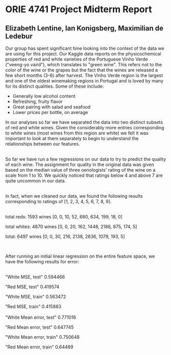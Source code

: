 # ORIE 4741 Project Midterm Report
## Elizabeth Lentine, Ian Konigsberg, Maximilian de Ledebur

Our group has spent significant time looking into the context of the data we are using for this project. Our Kaggle data reports on the physicochemical properties of red and white varieties of the Portuguese Vinho Verde ("veeng-yo vaird"), which translates to "green wine". This refers not to the color of the wine or the grapes but the fact that the wines are released a few short months (3-6) after harvest. The Vinho Verde region is the largest and one of the oldest winemaking regions in Portugal and is loved by many for its distinct qualities. Some of these include:


- Generally low alcohol content
- Refreshing, fruity flavor
- Great pairing with salad and seafood
- Lower prices per bottle, on average


In our analyses so far we have separated the data into two distinct subsets of red and white wines. Given the considerably more entries corresponding to white wines (most wines from this region are white) we felt it was important to look at them separately to begin to understand the relationships between our features.
<br><br>

So far we have run a few regressions on our data to try to predict the quality of each wine. The assignment for quality in the original data was given based on the median value of three oenologists' rating of the wine on a scale from 1 to 10. We quickly noticed that ratings below 4 and above 7 are quite uncommon in our data.
<br><br>

In fact, when we cleaned our data, we found the following results corresponding to ratings of [1, 2, 3, 4, 5, 6, 7, 8, 9]. 
<br><br>

total reds: 1593 wines [0, 0, 10, 52, 680, 634, 199, 18, 0]

total whites: 4870 wines [0, 0, 20, 162, 1448, 2186, 875, 174, 5]

total: 6497 wines [0, 0, 30, 216, 2138, 2836, 1079, 193, 5]

<br>

After running an initial linear regression on the entire feature space, we have the following results for error:
<br><br>

 "White MSE, test"          0.594466
 
 "Red MSE, test"            0.419574
 
 "White MSE, train"         0.563472
 
 "Red MSE, train"           0.415883
 <br><br>
 "White Mean error, test"   0.771016
 
 "Red Mean error, test"     0.647745
 
 "White Mean error, train"  0.750648
 
 "Red Mean error, train"    0.64489 
 
 <br><br>
 
 
